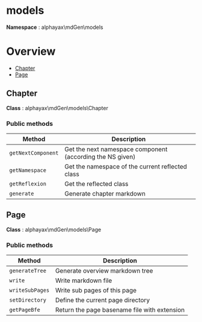 # models

**Namespace**  : alphayax\mdGen\models

# Overview

- [Chapter](models.md#Chapter)
- [Page](models.md#Page)


<a name="Chapter"></a>
## Chapter

**Class**  : alphayax\mdGen\models\Chapter

### Public methods

| Method | Description |
|---|---|
| `getNextComponent` | Get the next namespace component (according the NS given) | 
| `getNamespace` | Get the namespace of the current reflected class | 
| `getReflexion` | Get the reflected class | 
| `generate` | Generate chapter markdown | 

<a name="Page"></a>
## Page

**Class**  : alphayax\mdGen\models\Page

### Public methods

| Method | Description |
|---|---|
| `generateTree` | Generate overview markdown tree | 
| `write` | Write markdown file | 
| `writeSubPages` | Write sub pages of this page | 
| `setDirectory` | Define the current page directory | 
| `getPageBfe` | Return the page basename file with extension | 
